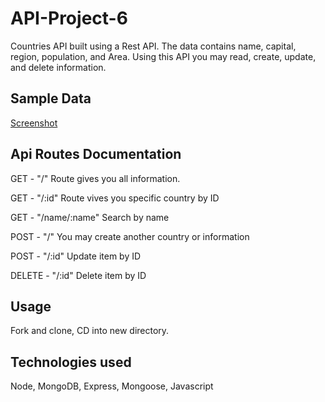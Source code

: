 # API-Project-6

Countries API built using a Rest API.  The data contains name, capital, region, population, and Area.  Using this API you may read, create, update, and delete information.

## Sample Data

[Screenshot](/CEB46E2B-2657-47AA-8939-CAA16160BE9F_4_5005_c.jpeg)

## Api Routes Documentation

GET - "/" Route gives you all information.

GET - "/:id" Route vives you specific country by ID

GET - "/name/:name" Search by name

POST - "/" You may create another country or information

POST - "/:id" Update item by ID

DELETE - "/:id" Delete item by ID

## Usage

Fork and clone, CD into new directory.

## Technologies used

Node, MongoDB, Express, Mongoose, Javascript


